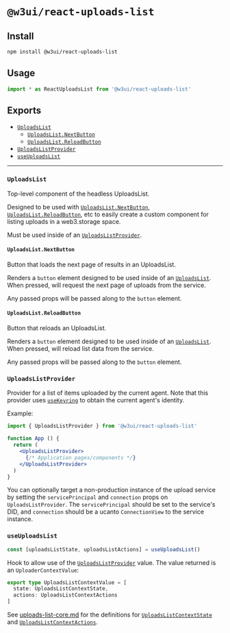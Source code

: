 # `@w3ui/react-uploads-list`

## Install

```sh
npm install @w3ui/react-uploads-list
```

## Usage

```js
import * as ReactUploadsList from '@w3ui/react-uploads-list'
```

## Exports

* [`UploadsList`](#uploadslist)
  * [`UploadsList.NextButton`](#uploadslistnextbutton)
  * [`UploadsList.ReloadButton`](#uploadslistreloadbutton)
* [`UploadsListProvider`](#uploadslistprovider)
* [`useUploadsList`](#useuploadslist)

---

### `UploadsList`

Top-level component of the headless UploadsList.

Designed to be used with [`UploadsList.NextButton`](#uploadslistnextbutton), [`UploadsList.ReloadButton`](#uploadslistreloadbutton), etc to easily create a custom component for listing uploads in a web3.storage space.

Must be used inside of an [`UploadsListProvider`](#uploadslistprovider).

#### `UploadsList.NextButton`

Button that loads the next page of results in an UploadsList.

Renders a `button` element designed to be used inside of an [`UploadsList`](#uploadslist). When pressed, will request the next page of uploads from the service.

Any passed props will be passed along to the `button` element.

#### `UploadsList.ReloadButton`

Button that reloads an UploadsList.

Renders a `button` element designed to be used inside of an [`UploadsList`](#uploadslist). When pressed, will reload list data from the service.

Any passed props will be passed along to the `button` element.

### `UploadsListProvider`

Provider for a list of items uploaded by the current agent. Note that this provider uses [`useKeyring`](./react-keyring.md#usekeyring) to obtain the current agent's identity.

Example:

```jsx
import { UploadsListProvider } from '@w3ui/react-uploads-list'

function App () {
  return (
    <UploadsListProvider>
      {/* Application pages/components */}
    </UploadsListProvider>
  )
}
```

You can optionally target a non-production instance of the upload service by setting the `servicePrincipal` and `connection` props on `UploadsListProvider`. The `servicePrincipal` should be set to the service's DID, and `connection` should be a ucanto `ConnectionView` to the service instance.

### `useUploadsList`

```ts
const [uploadsListState, uploadsListActions] = useUploadsList()
```

Hook to allow use of the [`UploadsListProvider`](#uploadslistprovider) value. The value returned is an `UploaderContextValue`:

```ts
export type UploadsListContextValue = [
  state: UploadsListContextState,
  actions: UploadsListContextActions
]
```

See [uploads-list-core.md](./uploads-list-core.md) for the definitions for [`UploadsListContextState`](./uploads-list-core.md#uploadslistcontextstate) and [`UploadsListContextActions`](./uploads-list-core.md#uploadslistcontextactions).
